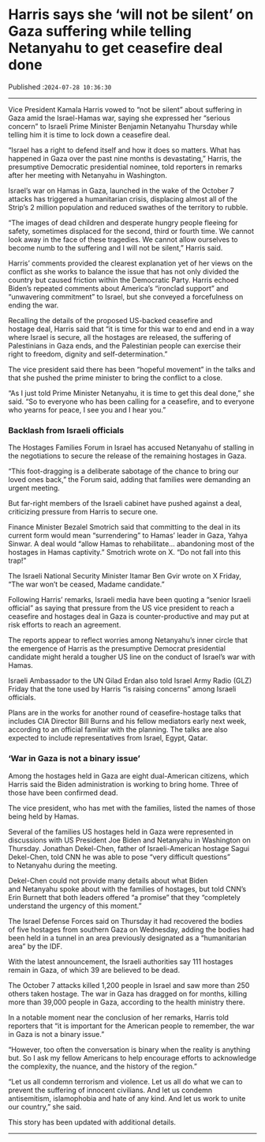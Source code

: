 # Harris says she ‘will not be silent’ on Gaza suffering while telling Netanyahu to get ceasefire deal done

Published :`2024-07-28 10:36:30`

---

Vice President Kamala Harris vowed to “not be silent” about suffering in Gaza amid the Israel-Hamas war, saying she expressed her “serious concern” to Israeli Prime Minister Benjamin Netanyahu Thursday while telling him it is time to lock down a ceasefire deal.

“Israel has a right to defend itself and how it does so matters. What has happened in Gaza over the past nine months is devastating,” Harris, the presumptive Democratic presidential nominee, told reporters in remarks after her meeting with Netanyahu in Washington.

Israel’s war on Hamas in Gaza, launched in the wake of the October 7 attacks has triggered a humanitarian crisis, displacing almost all of the Strip’s 2 million population and reduced swathes of the territory to rubble.

“The images of dead children and desperate hungry people fleeing for safety, sometimes displaced for the second, third or fourth time. We cannot look away in the face of these tragedies. We cannot allow ourselves to become numb to the suffering and I will not be silent,” Harris said.

Harris’ comments provided the clearest explanation yet of her views on the conflict as she works to balance the issue that has not only divided the country but caused friction within the Democratic Party. Harris echoed Biden’s repeated comments about America’s “ironclad support” and “unwavering commitment” to Israel, but she conveyed a forcefulness on ending the war.

Recalling the details of the proposed US-backed ceasefire and hostage deal, Harris said that “it is time for this war to end and end in a way where Israel is secure, all the hostages are released, the suffering of Palestinians in Gaza ends, and the Palestinian people can exercise their right to freedom, dignity and self-determination.”

The vice president said there has been “hopeful movement” in the talks and that she pushed the prime minister to bring the conflict to a close.

“As I just told Prime Minister Netanyahu, it is time to get this deal done,” she said. “So to everyone who has been calling for a ceasefire, and to everyone who yearns for peace, I see you and I hear you.”

### Backlash from Israeli officials

The Hostages Families Forum in Israel has accused Netanyahu of stalling in the negotiations to secure the release of the remaining hostages in Gaza.

“This foot-dragging is a deliberate sabotage of the chance to bring our loved ones back,” the Forum said, adding that families were demanding an urgent meeting.

But far-right members of the Israeli cabinet have pushed against a deal, criticizing pressure from Harris to secure one.

Finance Minister Bezalel Smotrich said that committing to the deal in its current form would mean “surrendering” to Hamas’ leader in Gaza, Yahya Sinwar. A deal would “allow Hamas to rehabilitate… abandoning most of the hostages in Hamas captivity.” Smotrich wrote on X. “Do not fall into this trap!”

The Israeli National Security Minister Itamar Ben Gvir wrote on X Friday, “The war won’t be ceased, Madame candidate.”

Following Harris’ remarks, Israeli media have been quoting a “senior Israeli official” as saying that pressure from the US vice president to reach a ceasefire and hostages deal in Gaza is counter-productive and may put at risk efforts to reach an agreement.

The reports appear to reflect worries among Netanyahu’s inner circle that the emergence of Harris as the presumptive Democrat presidential candidate might herald a tougher US line on the conduct of Israel’s war with Hamas.

Israeli Ambassador to the UN Gilad Erdan also told Israel Army Radio (GLZ) Friday that the tone used by Harris “is raising concerns” among Israeli officials.

Plans are in the works for another round of ceasefire-hostage talks that includes CIA Director Bill Burns and his fellow mediators early next week, according to an official familiar with the planning. The talks are also expected to include representatives from Israel, Egypt, Qatar.

### ‘War in Gaza is not a binary issue’

Among the hostages held in Gaza are eight dual-American citizens, which Harris said the Biden administration is working to bring home. Three of those have been confirmed dead.

The vice president, who has met with the families, listed the names of those being held by Hamas.

Several of the families US hostages held in Gaza were represented in discussions with US President Joe Biden and Netanyahu in Washington on Thursday. Jonathan Dekel-Chen, father of Israeli-American hostage Sagui Dekel-Chen, told CNN he was able to pose “very difficult questions” to Netanyahu during the meeting.

Dekel-Chen could not provide many details about what Biden and Netanyahu spoke about with the families of hostages, but told CNN’s Erin Burnett that both leaders offered “a promise” that they “completely understand the urgency of this moment.”

The Israel Defense Forces said on Thursday it had recovered the bodies of five hostages from southern Gaza on Wednesday, adding the bodies had been held in a tunnel in an area previously designated as a “humanitarian area” by the IDF.

With the latest announcement, the Israeli authorities say 111 hostages remain in Gaza, of which 39 are believed to be dead.

The October 7 attacks killed 1,200 people in Israel and saw more than 250 others taken hostage. The war in Gaza has dragged on for months, killing more than 39,000 people in Gaza, according to the health ministry there.

In a notable moment near the conclusion of her remarks, Harris told reporters that  “it is important for the American people to remember, the war in Gaza is not a binary issue.”

“However, too often the conversation is binary when the reality is anything but. So I ask my fellow Americans to help encourage efforts to acknowledge the complexity, the nuance, and the history of the region.”

“Let us all condemn terrorism and violence. Let us all do what we can to prevent the suffering of innocent civilians. And let us condemn antisemitism, islamophobia and hate of any kind. And let us work to unite our country,” she said.

This story has been updated with additional details.

---

